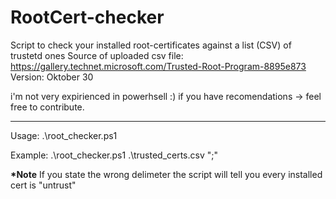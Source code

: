 # RootCert-checker
Script to check your installed root-certificates against a list (CSV) of trustetd ones
Source of uploaded csv file: https://gallery.technet.microsoft.com/Trusted-Root-Program-8895e873 <br>
Version: Oktober 30


i'm not very expirienced in powerhsell :) 
if you have recomendations -> feel free to contribute.



<hr>
Usage:
.\root_checker.ps1 <path_to_csv> <delimeter>
 
 Example:
.\root_checker.ps1 .\trusted_certs.csv ";"

<b>*Note</b>
If you state the wrong delimeter the script will tell you every installed cert is "untrust"
